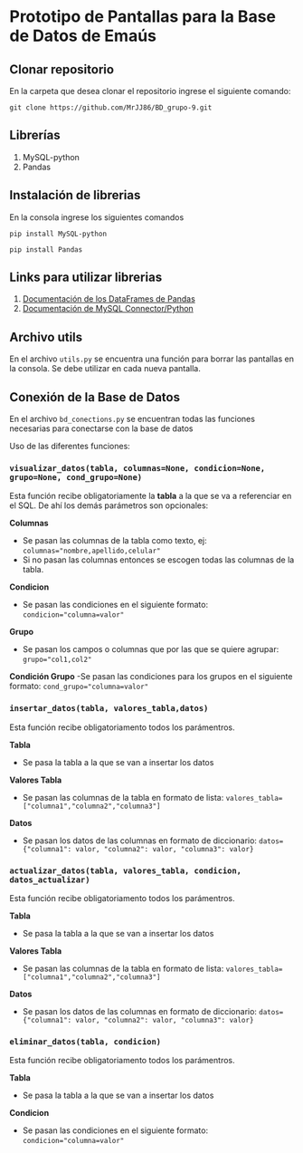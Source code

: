 # Prototipo de Pantallas para la Base de Datos de Emaús

## Clonar repositorio
En la carpeta que desea clonar el repositorio ingrese el siguiente comando:
```
git clone https://github.com/MrJJ86/BD_grupo-9.git
```

## Librerías
1. MySQL-python
2. Pandas

## Instalación de librerias
En la consola ingrese los siguientes comandos
```
pip install MySQL-python
```
```
pip install Pandas
```
## Links para utilizar librerias
1. [Documentación de los DataFrames de Pandas](https://pandas.pydata.org/docs/reference/api/pandas.DataFrame.html)
2. [Documentación de MySQL Connector/Python](https://dev.mysql.com/doc/connector-python/en/connector-python-examples.html)

## Archivo utils
En el archivo `utils.py` se encuentra una función para borrar las pantallas en la consola. Se debe utilizar en cada nueva pantalla.

## Conexión de la Base de Datos
En el archivo `bd_conections.py` se encuentran todas las funciones necesarias para conectarse con la base de datos

Uso de las diferentes funciones:

### `visualizar_datos(tabla, columnas=None, condicion=None, grupo=None, cond_grupo=None)`
Esta función recibe obligatoriamente la **tabla** a la que se va a referenciar en el SQL.
De ahí los demás parámetros son opcionales:

**Columnas**
  - Se pasan las columnas de la tabla como texto, ej: `columnas="nombre,apellido,celular"`
  - Si no pasan las columnas entonces se escogen todas las columnas de la tabla.
    
**Condicion**
- Se pasan las condiciones en el siguiente formato: `condicion="columna=valor"`
  
**Grupo**
- Se pasan los campos o columnas que por las que se quiere agrupar: `grupo="col1,col2"`
  
**Condición Grupo**
-Se pasan las condiciones para los grupos en el siguiente formato: `cond_grupo="columna=valor"`

### `insertar_datos(tabla, valores_tabla,datos)`
Esta función recibe obligatoriamento todos los parámentros.

**Tabla**
- Se pasa la tabla a la que se van a insertar los datos
  
**Valores Tabla**
- Se pasan las columnas de la tabla en formato de lista: `valores_tabla=["columna1","columna2","columna3"]`
  
**Datos**
- Se pasan los datos de las columnas en formato de diccionario: `datos={"columna1": valor, "columna2": valor, "columna3": valor}`

### `actualizar_datos(tabla, valores_tabla, condicion, datos_actualizar)`
Esta función recibe obligatoriamento todos los parámentros.

**Tabla**
- Se pasa la tabla a la que se van a insertar los datos
  
**Valores Tabla**
- Se pasan las columnas de la tabla en formato de lista: `valores_tabla=["columna1","columna2","columna3"]`
  
**Datos**
- Se pasan los datos de las columnas en formato de diccionario: `datos={"columna1": valor, "columna2": valor, "columna3": valor}`

### `eliminar_datos(tabla, condicion)`
Esta función recibe obligatoriamento todos los parámentros.

**Tabla**
- Se pasa la tabla a la que se van a insertar los datos
  
**Condicion**
- Se pasan las condiciones en el siguiente formato: `condicion="columna=valor"`
